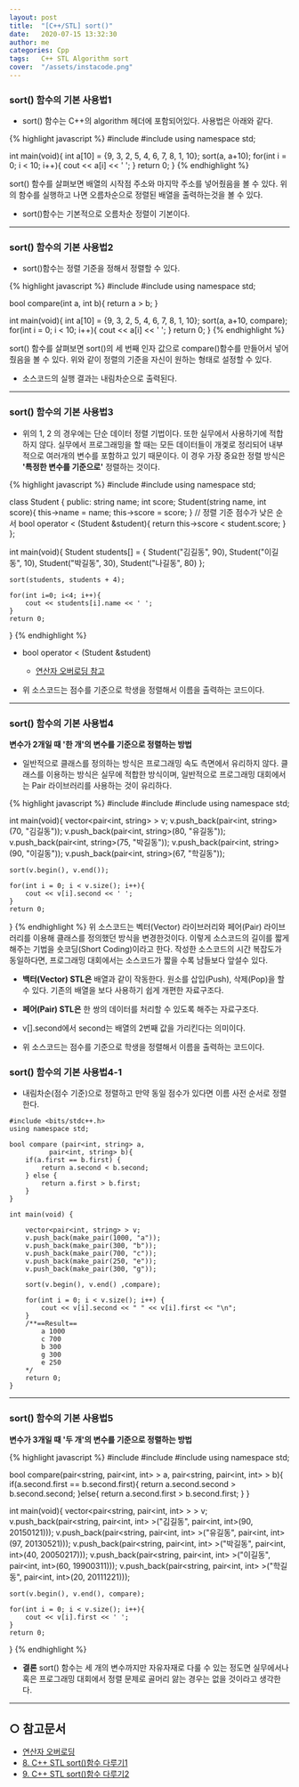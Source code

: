 ```yaml
---
layout: post
title:  "[C++/STL] sort()"
date:   2020-07-15 13:32:30
author: me
categories: Cpp
tags:	C++ STL Algorithm sort
cover:  "/assets/instacode.png"
---
```


### sort() 함수의 기본 사용법1
* sort() 함수는 C++의 algorithm 헤더에 포함되어있다. 사용법은 아래와 같다.

{% highlight javascript %}
#include <algorithm>
#include <iostream>
using namespace std;

int main(void){
	int a[10] = {9, 3, 2, 5, 4, 6, 7, 8, 1, 10};
	sort(a, a+10);
	for(int i = 0; i < 10; i++){
		cout << a[i] << ' ';
	}
	return 0;
}
{% endhighlight %}
 
 sort() 함수를 살펴보면 배열의 시작점 주소와 마지막 주소를 넣어줬음을 볼 수 있다. 위의 함수를 실행하고 나면 오름차순으로 정렬된 배열을 출력하는것을 볼 수 있다.

* sort()함수는 기본적으로 오름차순 정렬이 기본이다.

<hr/>


### sort() 함수의 기본 사용법2
* sort()함수는 정렬 기준을 정해서 정렬할 수 있다.

{% highlight javascript %}
#include <algorithm>
#include <iostream>
using namespace std;

bool compare(int a, int b){
	return a > b;
}

int main(void){
	int a[10] = {9, 3, 2, 5, 4, 6, 7, 8, 1, 10};
	sort(a, a+10, compare);
	for(int i = 0; i < 10; i++){
		cout << a[i] << ' ';
	}
	return 0;
}
{% endhighlight %}

sort() 함수를 살펴보면 sort()의 세 번째 인자 값으로 compare()함수를 만들어서 넣어줬음을 볼 수 있다. 위와 같이 정렬의 기준을 자신이 원하는 형태로 설정할 수 있다.

* 소스코드의 실행 결과는 내림차순으로 출력된다.

<hr/>

### sort() 함수의 기본 사용법3
* 위의 1, 2 의 경우에는 단순 데이터 정렬 기법이다. 또한 실무에서 사용하기에 적합하지 않다. 실무에서 프로그래밍을 할 때는 모든 데이터들이 개겣로 정리되어 내부적으로 여러개의 변수를 포함하고 있기 때문이다. 이 경우 가장 중요한 정렬 방식은 __'특정한 변수를 기준으로'__ 정렬하는 것이다.

{% highlight javascript %}
#include <algorithm>
#include <iostream>
using namespace std;

class Student {
	public:
		string name;
		int score;
		Student(string name, int score){
			this->name = name;
			this->score = score;
		}
		// 정렬 기준 점수가 낮은 순서 
		bool operator < (Student &student){
			return this->score < student.score;
		}
};

int main(void){
	Student students[] = {
		Student("김길동", 90),
		Student("이길동", 10),
		Student("박길동", 30),
		Student("나길동", 80)
	};
	
	sort(students, students + 4);
	
	for(int i=0; i<4; i++){
		cout << students[i].name << ' ';
	} 
	return 0;
}
{% endhighlight %}
* bool operator < (Student &student)
  + [연산자 오버로딩 참고](https://mufflemumble.tistory.com/27)
   
* 위 소스코드는 점수를 기준으로 학생을 정렬해서 이름을 출력하는 코드이다.

<hr/>

### sort() 함수의 기본 사용법4
__변수가 2개일 때 '한 개'의 변수를 기준으로 정렬하는 방법__
* 일반적으로 클래스를 정의하는 방식은 프로그래밍 속도 측면에서 유리하지 않다. 클래스를 이용하는 방식은 실무에 적합한 방식이며, 일반적으로 프로그래밍 대회에서는 Pair 라이브러리를 사용하는 것이 유리하다.

{% highlight javascript %}
#include <algorithm>
#include <iostream>
#include <vector> 
using namespace std;

int main(void){
	vector<pair<int, string> > v;
	v.push_back(pair<int, string>(70, "김길동"));
	v.push_back(pair<int, string>(80, "유길동"));
	v.push_back(pair<int, string>(75, "박길동"));
	v.push_back(pair<int, string>(90, "이길동"));
	v.push_back(pair<int, string>(67, "학길동"));
	
	
	sort(v.begin(), v.end());
	
	for(int i = 0; i < v.size(); i++){
		cout << v[i].second << ' ';
	} 
	return 0;
}
{% endhighlight %}
 위 소스코드는 벡터(Vector) 라이브러리와 페어(Pair) 라이브러리를 이용해 클래스를 정의했던 방식을 변경한것이다. 이렇게 소스코드의 길이를 짧게 해주는 기법을 숏코딩(Short Coding)이라고 한다. 작성한 소스코드의 시간 복잡도가 동일하다면, 프로그래밍 대회에서는 소스코드가 짧을 수록 남들보다 앞설수 있다.


* __백터(Vector) STL은__ 배열과 같이 작동한다. 원소를 삽입(Push), 삭제(Pop)을 할 수 있다. 기존의 배열을 보다 사용하기 쉽게 개편한 자료구조다.
* __페어(Pair) STL은__ 한 쌍의 데이터를 처리할 수 있도록 해주는 자료구조다.

* v[].second에서 second는 배열의 2번째 값을 가리킨다는 의미이다.
* 위 소스코드는 점수를 기준으로 학생을 정렬해서 이름을 출력하는 코드이다.


### sort() 함수의 기본 사용법4-1

* 내림차순(점수 기준)으로 정렬하고 만약 동일 점수가 있다면 이름 사전 순서로 정렬한다.

```
#include <bits/stdc++.h>
using namespace std;

bool compare (pair<int, string> a, 
          pair<int, string> b){
    if(a.first == b.first) {
        return a.second < b.second; 
    } else {
        return a.first > b.first;
    }
}

int main(void) {

	vector<pair<int, string> > v;
	v.push_back(make_pair(1000, "a"));
	v.push_back(make_pair(300, "b"));
	v.push_back(make_pair(700, "c"));
	v.push_back(make_pair(250, "e"));
    v.push_back(make_pair(300, "g"));
	
	sort(v.begin(), v.end() ,compare);

    for(int i = 0; i < v.size(); i++) {
        cout << v[i].second << " " << v[i].first << "\n"; 
    }
	/**==Result==
		a 1000
		c 700
		b 300
		g 300
		e 250
	*/
	return 0;
}
```

<hr/>


### sort() 함수의 기본 사용법5
__변수가 3개일 때 '두 개'의 변수를 기준으로 정렬하는 방법__


{% highlight javascript %}
#include <algorithm>
#include <iostream>
#include <vector> 
using namespace std;

bool compare(pair<string, pair<int, int> > a,
	pair<string, pair<int, int> > b){
		if(a.second.first == b.second.first){
			return a.second.second > b.second.second;
		}else{
			return a.second.first > b.second.first;
		}
	}

int main(void){
	vector<pair<string, pair<int, int> > > v;
	v.push_back(pair<string, pair<int, int> >("김길동", pair<int, int>(90, 20150121)));
	v.push_back(pair<string, pair<int, int> >("유길동", pair<int, int>(97, 20130521)));
	v.push_back(pair<string, pair<int, int> >("박길동", pair<int, int>(40, 20050217)));
	v.push_back(pair<string, pair<int, int> >("이길동", pair<int, int>(60, 19900311)));
	v.push_back(pair<string, pair<int, int> >("학길동", pair<int, int>(20, 20111221)));
	
	
	sort(v.begin(), v.end(), compare);
	
	for(int i = 0; i < v.size(); i++){
		cout << v[i].first << ' ';
	} 
	return 0;
}
{% endhighlight %}


* __결론__
sort() 함수는 세 개의 변수까지만 자유자재로 다룰 수 있는 정도면 실무에서나 혹은 프로그래밍 대회에서 정렬 문제로 골머리 앓는 경우는 없을 것이라고 생각한다.

<hr/>

## ○ 참고문서
* [연산자 오버로딩](https://mufflemumble.tistory.com/27)
* [8. C++ STL sort()함수 다루기1](https://blog.naver.com/ndb796/221227975229)
* [9. C++ STL sort()함수 다루기2](https://blog.naver.com/ndb796/221228004692)